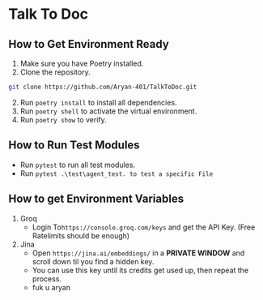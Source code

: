 # Talk To Doc

## How to Get Environment Ready
1. Make sure you have Poetry installed.
2. Clone the repository.
```bash
git clone https://github.com/Aryan-401/TalkToDoc.git
```
2. Run `poetry install` to install all dependencies.
3. Run `poetry shell` to activate the virtual environment.
4. Run `poetry show` to verify.

## How to Run Test Modules
- Run `pytest` to run all test modules.
- Run `pytest .\test\agent_test. to test a specific File`

## How to get Environment Variables

1. Groq
    - Login To`https://console.groq.com/keys` and get the API Key. (Free Ratelimits should be enough)
2. Jina
   - Open `https://jina.ai/embeddings/` in a **PRIVATE WINDOW** and scroll down til you find a hidden key. 
   - You can use this key until its credits get used up, then repeat the process.
   - fuk u aryan
